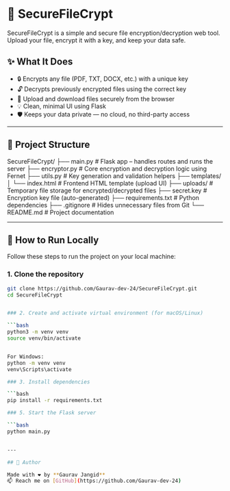 # 🔐 SecureFileCrypt

SecureFileCrypt is a simple and secure file encryption/decryption web tool. Upload your file, encrypt it with a key, and keep your data safe.

## ✨ What It Does

- 🔒 Encrypts any file (PDF, TXT, DOCX, etc.) with a unique key
- 🔓 Decrypts previously encrypted files using the correct key
- 📂 Upload and download files securely from the browser
- 💡 Clean, minimal UI using Flask
- 🛡️ Keeps your data private — no cloud, no third-party access


---

## 📁 Project Structure

SecureFileCrypt/
├── main.py # Flask app – handles routes and runs the server
├── encryptor.py # Core encryption and decryption logic using Fernet
├── utils.py # Key generation and validation helpers
├── templates/
│ └── index.html # Frontend HTML template (upload UI)
├── uploads/ # Temporary file storage for encrypted/decrypted files
├── secret.key # Encryption key file (auto-generated)
├── requirements.txt # Python dependencies
├── .gitignore # Hides unnecessary files from Git
└── README.md # Project documentation


---

## 🧪 How to Run Locally

Follow these steps to run the project on your local machine:

### 1. Clone the repository

```bash
git clone https://github.com/Gaurav-dev-24/SecureFileCrypt.git
cd SecureFileCrypt


### 2. Create and activate virtual environment (for macOS/Linux)

```bash 
python3 -m venv venv
source venv/bin/activate


For Windows:
python -m venv venv
venv\Scripts\activate

### 3. Install dependencies

```bash
pip install -r requirements.txt

### 5. Start the Flask server

```bash
python main.py


---

## 👤 Author

Made with ❤️ by **Gaurav Jangid**  
📫 Reach me on [GitHub](https://github.com/Gaurav-dev-24)
